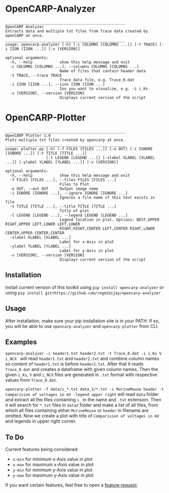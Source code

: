 # OpenCARP-Analyzer
```
_____________________________________________________
OpenCARP Analyzer
Extracts data and multiple txt files from Trace data created by openCARP at once.
_____________________________________________________
usage: opencarp-analyzer [-h] [-c COLUMNS [COLUMNS ...]] [-t TRACE] [-i IION [IION ...]] [-v [VERSION]]

optional arguments:
  -h, --help            show this help message and exit
  -c COLUMNS [COLUMNS ...], --columns COLUMNS [COLUMNS ...]
                        Name of files that contain header data
  -t TRACE, --trace TRACE
                        Trace data file, e.g. Trace_0.dat
  -i IION [IION ...], --iion IION [IION ...]
                        Ion you want to visualize, e.g. -i i_Ks
  -v [VERSION], --version [VERSION]
                        Displays current version of the script
 ```

# OpenCARP-Plotter
```
_____________________________________________________
OpenCARP Plotter 1.0
Plots multiple txt files created by opencarp at once.
_____________________________________________________
usage: plotter.py [-h] [-f FILES [FILES ...]] [-o OUT] [-i IGNORE [IGNORE ...]] [-t TITLE [TITLE ...]]
                  [-l LEGEND [LEGEND ...]] [-xlabel XLABEL [XLABEL ...]] [-ylabel YLABEL [YLABEL ...]] [-v [VERSION]]

optional arguments:
  -h, --help            show this help message and exit
  -f FILES [FILES ...], --files FILES [FILES ...]
                        Files to Plot
  -o OUT, --out OUT     Output image name
  -i IGNORE [IGNORE ...], --ignore IGNORE [IGNORE ...]
                        Ignores a file name if this text exists in file
  -t TITLE [TITLE ...], --title TITLE [TITLE ...]
                        Title of plot
  -l LEGEND [LEGEND ...], --legend LEGEND [LEGEND ...]
                        Legend location in plot. Options: BEST,UPPER RIGHT,UPPER LEFT,LOWER LEFT,LOWER
                        RIGHT,RIGHT,CENTER LEFT,CENTER RIGHT,LOWER CENTER,UPPER CENTER,CENTER
  -xlabel XLABEL [XLABEL ...]
                        Label for x-Axis in plot
  -ylabel YLABEL [YLABEL ...]
                        Label for y-Axis in plot
  -v [VERSION], --version [VERSION]
                        Displays current version of the script
```

## Installation

Install current version of this toolkit using `pip install opencarp-analyzer` or using `pip install git+https://github.com/regmibijay/opencarp-analyzer`

## Usage
After installation, make sure your pip installation site is in your PATH. If so, you will be able to use `opencarp-analyzer` and `opencarp-plotter` from CLI.

## Examples
`opencarp-analyzer -c header1.txt header2.txt -t Trace_0.dat -i i_Ks V i_NCX `
 will read `header1.txt` and `header2.txt` and combine  column names so content of `header1.txt` is before `header2.txt`. After that it reads `Trace_0.dat` and creates a dataframe with given column names. Then the given `i_Ks`, `V` and `i_NCX` files are generated in `.txt` format with respective values from `Trace_0.dat`.

`opencarp-plotter -f data/i_*.txt data_2/*.txt -i MurineMouse header -t Comparision of voltages in mV -legend upper right`
will read `data` folder and extract all the files containing `i_` in the name and `.txt` extension. Then it will search for `*.txt` files in `data2` folder and make a list of all files, from which all files containing either `MurineMouse` or `header` in filename are omitted. Now we create a plot with title of `Comparision of voltages in mV` and legends in upper right corner.

## To Do
Current features being considered:

 - `x-min` for minimum x-Axis value in plot
 - `x-max` for maximum x-Axis value in plot
 - `y-min` for minimum y-Axis value in plot
 - `y-max` for maximum y-Axis value in plot

If you want certain features, feel free to open a  [feature request](https://github.com/regmibijay/opencarp-analyzer/issues).